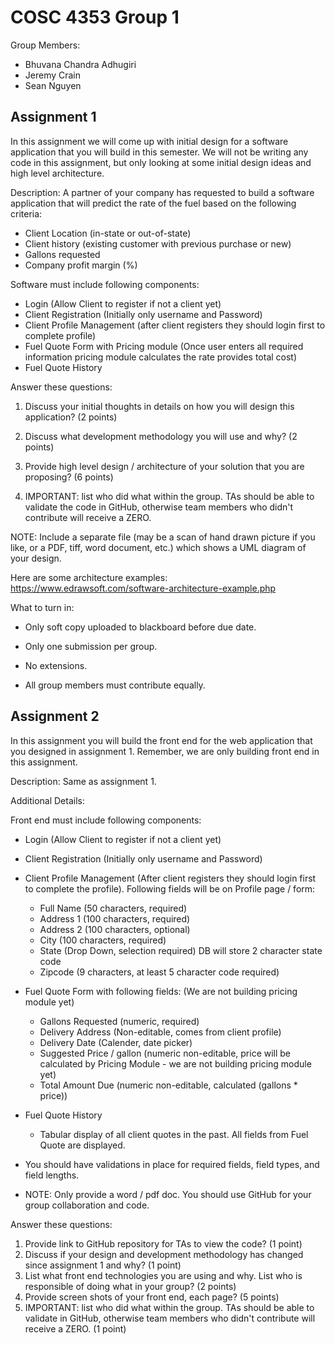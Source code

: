# COSC 4353 Group 1

Group Members: 
- Bhuvana Chandra Adhugiri
- Jeremy Crain
- Sean Nguyen

## Assignment 1

In this assignment we will come up with initial design for a software application that you will build in this semester. 
We will not be writing any code in this assignment, but only looking at some initial design ideas and high level architecture.

Description: 
A partner of your company has requested to build a software application that will predict the rate of the fuel based on the following criteria:
- Client Location (in-state or out-of-state)
- Client history (existing customer with previous purchase or new)
- Gallons requested
- Company profit margin (%)

Software must include following components:
- Login (Allow Client to register if not a client yet)
- Client Registration (Initially only username and Password)
- Client Profile Management (after client registers they should login first to complete profile)
- Fuel Quote Form with Pricing module (Once user enters all required information pricing module calculates the rate provides total cost)
- Fuel Quote History

Answer these questions:

1. Discuss your initial thoughts in details on how you will design this application? (2 points)

2. Discuss what development methodology you will use and why? (2 points)
3. Provide high level design / architecture of your solution that you are proposing? (6 points)

4. IMPORTANT: list who did what within the group. TAs should be able to validate the code in GitHub, otherwise team members who didn't contribute will receive a ZERO.

NOTE: Include a separate file (may be a scan of hand drawn picture if you like, or a PDF, tiff, word document, etc.) which shows a UML diagram of your design.

Here are some architecture examples: https://www.edrawsoft.com/software-architecture-example.php

What to turn in:

- Only soft copy uploaded to blackboard before due date.

- Only one submission per group.
- No extensions.

- All group members must contribute equally.

## Assignment 2

In this assignment you will build the front end for the web application that you designed in assignment 1. 
Remember, we are only building front end in this assignment.


Description: 
Same as assignment 1.

Additional Details:

Front end must include following components:
- Login (Allow Client to register if not a client yet)
- Client Registration (Initially only username and Password)
- Client Profile Management (After client registers they should login first to complete the profile). Following fields will be on Profile page / form:
	- Full Name (50 characters, required)
	- Address 1 (100 characters, required)
	- Address 2 (100 characters, optional)
	- City (100 characters, required)
	- State (Drop Down, selection required) DB will store 2 character state code
	- Zipcode (9 characters, at least 5 character code required)
	
- Fuel Quote Form with following fields: (We are not building pricing module yet)
	- Gallons Requested (numeric, required)
	- Delivery Address (Non-editable, comes from client profile)
	- Delivery Date (Calender, date picker)
	- Suggested Price / gallon (numeric non-editable, price will be calculated by Pricing Module - we are not building pricing module yet)
	- Total Amount Due (numeric non-editable, calculated (gallons * price))
	
- Fuel Quote History
	- Tabular display of all client quotes in the past. All fields from Fuel Quote are displayed.

- You should have validations in place for required fields, field types, and field lengths. 

- NOTE: Only provide a word / pdf doc. You should use GitHub for your group collaboration and code.


Answer these questions:
1. Provide link to GitHub repository for TAs to view the code? (1 point)
2. Discuss if your design and development methodology has changed since assignment 1 and why? (1 point)
3. List what front end technologies you are using and why. List who is responsible of doing what in your group? (2 points)
4. Provide screen shots of your front end, each page? (5 points)
5. IMPORTANT: list who did what within the group. TAs should be able to validate in GitHub, otherwise team members who didn't contribute will receive a ZERO. (1 point)
